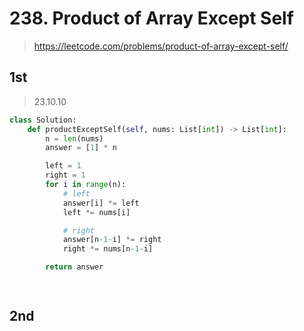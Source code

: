 # 238. Product of Array Except Self
> https://leetcode.com/problems/product-of-array-except-self/

## 1st
> 23.10.10

```py
class Solution:
    def productExceptSelf(self, nums: List[int]) -> List[int]:
        n = len(nums)
        answer = [1] * n

        left = 1
        right = 1
        for i in range(n):
            # left
            answer[i] *= left
            left *= nums[i]

            # right
            answer[n-1-i] *= right
            right *= nums[n-1-i]

        return answer

            
```

## 2nd

```py
     
```